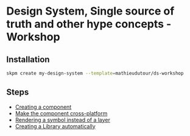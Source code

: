 # Design System, Single source of truth and other hype concepts - Workshop

## Installation

```bash
skpm create my-design-system --template=mathieudutour/ds-workshop
```

## Steps

- [Creating a component](https://github.com/mathieudutour/ds-workshop/compare/step-1/first-component)
- [Make the component cross-platform](https://github.com/mathieudutour/ds-workshop/compare/step-1/first-component...step-2/cross-platform-component)
- [Rendering a symbol instead of a layer](https://github.com/mathieudutour/ds-workshop/compare/step-2/cross-platform-component...step-3/symbols)
- [Creating a Library automatically](https://github.com/mathieudutour/ds-workshop/compare/step-3/symbols...step-4/library)
